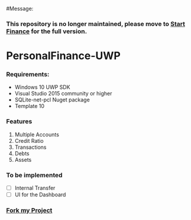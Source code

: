 #Message:
### This repository is no longer maintained, please move to [Start Finance](https://github.com/JijoBose/Start-Finance) for the full version.

# PersonalFinance-UWP

### Requirements:
- Windows 10 UWP SDK
- Visual Studio 2015 community or higher
- SQLite-net-pcl Nuget package
- Template 10

### Features
1. Multiple Accounts
2. Credit Ratio
3. Transactions
4. Debts
5. Assets

### To be implemented
- [ ] Internal Transfer
- [ ] UI for the Dashboard

### [Fork my Project](https://github.com/JijoBose/PersonalFinance-UWP)
